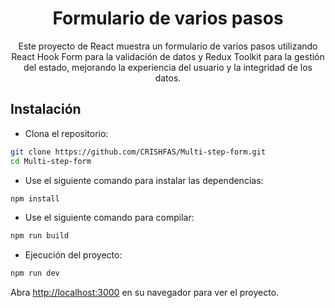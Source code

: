 <h1 align="center">Formulario de varios pasos</h1>

<p align="center">
Este proyecto de React muestra un formulario de varios pasos utilizando React Hook Form para la validación de datos y Redux Toolkit para la gestión del estado, mejorando la experiencia del usuario y la integridad de los datos.
</p>

## Instalación

- Clona el repositorio:

```sh
git clone https://github.com/CRISHFAS/Multi-step-form.git
cd Multi-step-form
```

- Use el siguiente comando para instalar las dependencias:

```sh
npm install
```

- Use el siguiente comando para compilar:

```sh
npm run build
```

- Ejecución del proyecto:

```sh
npm run dev
```
Abra [http://localhost:3000](http://localhost:3000) en su navegador para ver el proyecto.